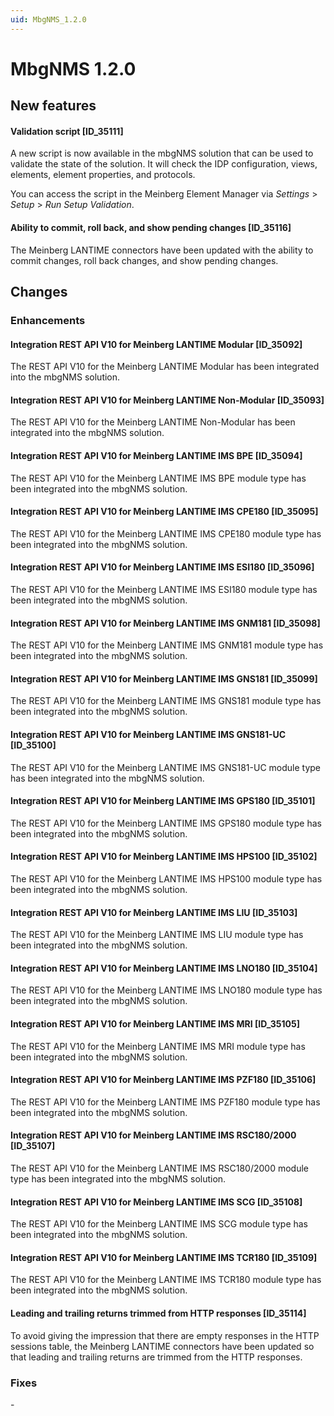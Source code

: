 ```yaml
---
uid: MbgNMS_1.2.0
---
```


# MbgNMS 1.2.0

## New features

#### Validation script [ID_35111]

A new script is now available in the mbgNMS solution that can be used to validate the state of the solution. It will check the IDP configuration, views, elements, element properties, and protocols.

You can access the script in the Meinberg Element Manager via *Settings* > *Setup* > *Run Setup Validation*.

#### Ability to commit, roll back, and show pending changes [ID_35116]

The Meinberg LANTIME connectors have been updated with the ability to commit changes, roll back changes, and show pending changes.

## Changes

### Enhancements

#### Integration REST API V10 for Meinberg LANTIME Modular [ID_35092]

The REST API V10 for the Meinberg LANTIME Modular has been integrated into the mbgNMS solution.

#### Integration REST API V10 for Meinberg LANTIME Non-Modular [ID_35093]

The REST API V10 for the Meinberg LANTIME Non-Modular has been integrated into the mbgNMS solution.

#### Integration REST API V10 for Meinberg LANTIME IMS BPE [ID_35094]

The REST API V10 for the Meinberg LANTIME IMS BPE module type has been integrated into the mbgNMS solution.

#### Integration REST API V10 for Meinberg LANTIME IMS CPE180 [ID_35095]

The REST API V10 for the Meinberg LANTIME IMS CPE180 module type has been integrated into the mbgNMS solution.

#### Integration REST API V10 for Meinberg LANTIME IMS ESI180 [ID_35096]

The REST API V10 for the Meinberg LANTIME IMS ESI180 module type has been integrated into the mbgNMS solution.

#### Integration REST API V10 for Meinberg LANTIME IMS GNM181 [ID_35098]

The REST API V10 for the Meinberg LANTIME IMS GNM181 module type has been integrated into the mbgNMS solution.

#### Integration REST API V10 for Meinberg LANTIME IMS GNS181 [ID_35099]

The REST API V10 for the Meinberg LANTIME IMS GNS181 module type has been integrated into the mbgNMS solution.

#### Integration REST API V10 for Meinberg LANTIME IMS GNS181-UC [ID_35100]

The REST API V10 for the Meinberg LANTIME IMS GNS181-UC module type has been integrated into the mbgNMS solution.

#### Integration REST API V10 for Meinberg LANTIME IMS GPS180 [ID_35101]

The REST API V10 for the Meinberg LANTIME IMS GPS180 module type has been integrated into the mbgNMS solution.

#### Integration REST API V10 for Meinberg LANTIME IMS HPS100 [ID_35102]

The REST API V10 for the Meinberg LANTIME IMS HPS100 module type has been integrated into the mbgNMS solution.

#### Integration REST API V10 for Meinberg LANTIME IMS LIU [ID_35103]

The REST API V10 for the Meinberg LANTIME IMS LIU module type has been integrated into the mbgNMS solution.

#### Integration REST API V10 for Meinberg LANTIME IMS LNO180 [ID_35104]

The REST API V10 for the Meinberg LANTIME IMS LNO180 module type has been integrated into the mbgNMS solution.

#### Integration REST API V10 for Meinberg LANTIME IMS MRI [ID_35105]

The REST API V10 for the Meinberg LANTIME IMS MRI module type has been integrated into the mbgNMS solution.

#### Integration REST API V10 for Meinberg LANTIME IMS PZF180 [ID_35106]

The REST API V10 for the Meinberg LANTIME IMS PZF180 module type has been integrated into the mbgNMS solution.

#### Integration REST API V10 for Meinberg LANTIME IMS RSC180/2000 [ID_35107]

The REST API V10 for the Meinberg LANTIME IMS RSC180/2000 module type has been integrated into the mbgNMS solution.

#### Integration REST API V10 for Meinberg LANTIME IMS SCG [ID_35108]

The REST API V10 for the Meinberg LANTIME IMS SCG module type has been integrated into the mbgNMS solution.

#### Integration REST API V10 for Meinberg LANTIME IMS TCR180 [ID_35109]

The REST API V10 for the Meinberg LANTIME IMS TCR180 module type has been integrated into the mbgNMS solution.

#### Leading and trailing returns trimmed from HTTP responses [ID_35114]

To avoid giving the impression that there are empty responses in the HTTP sessions table, the Meinberg LANTIME connectors have been updated so that leading and trailing returns are trimmed from the HTTP responses.

### Fixes

\-